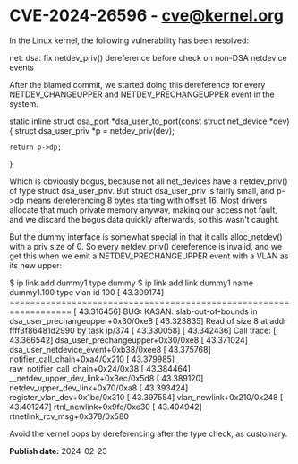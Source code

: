 # CVE-2024-26596 - cve@kernel.org

In the Linux kernel, the following vulnerability has been resolved:

net: dsa: fix netdev_priv() dereference before check on non-DSA netdevice events

After the blamed commit, we started doing this dereference for every
NETDEV_CHANGEUPPER and NETDEV_PRECHANGEUPPER event in the system.

static inline struct dsa_port *dsa_user_to_port(const struct net_device *dev)
{
	struct dsa_user_priv *p = netdev_priv(dev);

	return p->dp;
}

Which is obviously bogus, because not all net_devices have a netdev_priv()
of type struct dsa_user_priv. But struct dsa_user_priv is fairly small,
and p->dp means dereferencing 8 bytes starting with offset 16. Most
drivers allocate that much private memory anyway, making our access not
fault, and we discard the bogus data quickly afterwards, so this wasn't
caught.

But the dummy interface is somewhat special in that it calls
alloc_netdev() with a priv size of 0. So every netdev_priv() dereference
is invalid, and we get this when we emit a NETDEV_PRECHANGEUPPER event
with a VLAN as its new upper:

$ ip link add dummy1 type dummy
$ ip link add link dummy1 name dummy1.100 type vlan id 100
[   43.309174] ==================================================================
[   43.316456] BUG: KASAN: slab-out-of-bounds in dsa_user_prechangeupper+0x30/0xe8
[   43.323835] Read of size 8 at addr ffff3f86481d2990 by task ip/374
[   43.330058]
[   43.342436] Call trace:
[   43.366542]  dsa_user_prechangeupper+0x30/0xe8
[   43.371024]  dsa_user_netdevice_event+0xb38/0xee8
[   43.375768]  notifier_call_chain+0xa4/0x210
[   43.379985]  raw_notifier_call_chain+0x24/0x38
[   43.384464]  __netdev_upper_dev_link+0x3ec/0x5d8
[   43.389120]  netdev_upper_dev_link+0x70/0xa8
[   43.393424]  register_vlan_dev+0x1bc/0x310
[   43.397554]  vlan_newlink+0x210/0x248
[   43.401247]  rtnl_newlink+0x9fc/0xe30
[   43.404942]  rtnetlink_rcv_msg+0x378/0x580

Avoid the kernel oops by dereferencing after the type check, as customary.

**Publish date:** 2024-02-23
